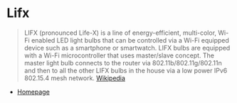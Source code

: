 # Lifx

> LIFX (pronounced Life-X) is a line of energy-efficient, multi-color, Wi-Fi enabled LED light bulbs that can be controlled via a Wi-Fi equipped device such as a smartphone or smartwatch. LIFX bulbs are equipped with a Wi-Fi microcontroller that uses master/slave concept. The master light bulb connects to the router via 802.11b/802.11g/802.11n and then to all the other LIFX bulbs in the house via a low power IPv6 802.15.4 mesh network. [Wikipedia]()

- [Homepage](http://www.lifx.com/)
